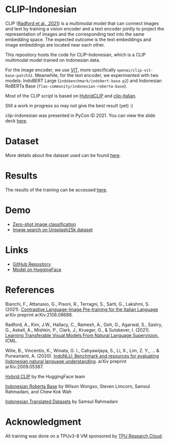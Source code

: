 # CLIP-Indonesian

CLIP ([Radford et al., 2021](https://arxiv.org/abs/2103.00020)) is a multimodal model that can connect images and text by training a vision encoder and a text encoder jointly to project the representation of images and the corresponding text into the same embedding space. The expected outcome is the text embeddings and image embeddings are located near each other.

This repository hosts the code for CLIP-Indonesian, which is a CLIP multimodal model trained on Indonesian data.

For the image encoder, we use [VIT](https://huggingface.co/models?filter=vit), more specifically `openai/clip-vit-base-patch32`. Meanwhile, for the text encoder, we experimented with two models: IndoBERT Large (`indobenchmark/indobert-base-p2`) and Indonesian RoBERTa Base (`flax-community/indonesian-roberta-base`).

Most of the CLIP script is based on [HybridCLIP](https://github.com/huggingface/transformers/tree/master/examples/research_projects/jax-projects/hybrid_clip) and [clip-italian](https://arxiv.org/abs/2108.08688).

Still a work in progress so may not give the best result (yet) :)

clip-indonesian was presented in PyCon ID 2021. You can view the slide deck [here](https://bit.ly/pycon-clip-indonesian).

# Dataset

More details about the dataset used can be found [here](/data).

# Results

The results of the training can be accessed [here](https://wandb.ai/galuh/clip-indonesian).

# Demo

- [Zero-shot image classification](https://colab.research.google.com/drive/19p4f7eLnKp8Dxp0tjiEiWMoMv3jpXz48?usp=sharing)
- [Image search on Unsplash25k dataset](https://colab.research.google.com/drive/1v56LQLpNB8z0PwMQ9uESLRpGM-hO9aRf?usp=sharing)

# Links

+ [GitHub Repository](https://github.com/galuhsahid/clip-indonesian)
+ [Model on HuggingFace](https://huggingface.co/Galuh/clip-indonesian)

# References

Bianchi, F., Attanasio, G., Pisoni, R., Terragni, S., Sarti, G., Lakshmi, S. (2021). [Contrastive Language-Image Pre-training for the Italian Language](https://arxiv.org/abs/2108.08688) arXiv preprint arXiv:2108.08688.

Radford, A., Kim, J.W., Hallacy, C., Ramesh, A., Goh, G., Agarwal, S., Sastry, G., Askell, A., Mishkin, P., Clark, J., Krueger, G., & Sutskever, I. (2021). [Learning Transferable Visual Models From Natural Language Supervision.](https://arxiv.org/abs/2103.00020) ICML.

Wilie, B., Vincentio, K., Winata, G. I., Cahyawijaya, S., Li, X., Lim, Z. Y., ... & Purwarianti, A. (2020). [IndoNLU: Benchmark and resources for evaluating Indonesian natural language understanding](https://arxiv.org/pdf/2009.05387.pdf). arXiv preprint arXiv:2009.05387.

[Hybrid CLIP](https://github.com/huggingface/transformers/tree/master/examples/research_projects/jax-projects/hybrid_clip) by the HuggingFace team

[Indonesian Roberta Base](https://huggingface.co/flax-community/indonesian-roberta-base) by Wilson Wongso, Steven Limcorn, Samsul Rahmadani, and Chew Kok Wah

[Indonesian Translated Datasets](https://github.com/acul3/translated-dataset) by Samsul Rahmadani

# Acknowledgment
All training was done on a TPUv3-8 VM sponsored by [TPU Research Cloud](https://sites.research.google/trc/about/).
